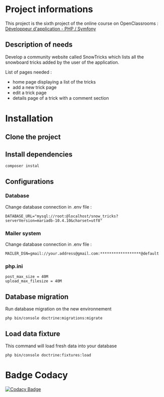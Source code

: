 # Project informations
This project is the sixth project of the online course on OpenClassrooms : [Développeur d'application - PHP / Symfony](https://openclassrooms.com/fr/paths/59-developpeur-dapplication-php-symfony)

## Description of needs
Develop a community website called SnowTricks which lists all the snowboard tricks added by the user of the application.

List of pages needed :
- home page displaying a list of the tricks
- add a new trick page
- edit a trick page
- details page of a trick with a comment section

# Installation

## Clone the project

## Install dependencies 
```
composer instal
```

## Configurations

### Database
Change database connection in .env file : 
```
DATABASE_URL="mysql://root:@localhost/snow_tricks?serverVersion=mariadb-10.4.10&charset=utf8"
```

### Mailer system
Change database connection in .env file : 
```
MAILER_DSN=gmail://your.address@gmail.com:******************@default
```

### php.ini
```
post_max_size = 40M
upload_max_filesize = 40M
```

## Database migration
Run database migration on the new environnement
```
php bin/console doctrine:migrations:migrate
```

## Load data fixture
This command will load fresh data into your database
```
php bin/console doctrine:fixtures:load
```

# Badge Codacy
[![Codacy Badge](https://app.codacy.com/project/badge/Grade/c64f6314c2c14d4aa61c3692ab45182e)](https://www.codacy.com/gh/GN4RK/P6/dashboard?utm_source=github.com&amp;utm_medium=referral&amp;utm_content=GN4RK/P6&amp;utm_campaign=Badge_Grade)